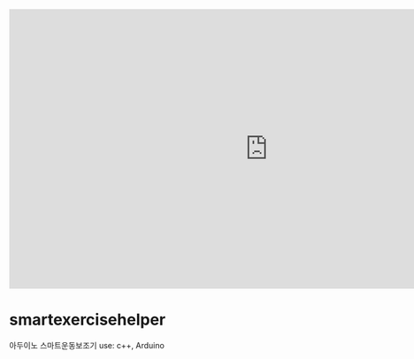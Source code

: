 <iframe width="934" height="506" src="https://www.youtube.com/embed/taXZsPlkWdA" title="YouTube video player" frameborder="0" allow="accelerometer; autoplay; clipboard-write; encrypted-media; gyroscope; picture-in-picture" allowfullscreen></iframe>

# smartexercisehelper
아두이노 스마트운동보조기
use: c++, Arduino


